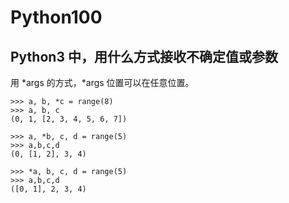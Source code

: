 # Python100



## Python3 中，用什么方式接收不确定值或参数

用 *args 的方式，*args 位置可以在任意位置。

```
>>> a, b, *c = range(8)
>>> a, b, c
(0, 1, [2, 3, 4, 5, 6, 7])
```


```
>>> a, *b, c, d = range(5)
>>> a,b,c,d
(0, [1, 2], 3, 4)
```



```
>>> *a, b, c, d = range(5)
>>> a,b,c,d
([0, 1], 2, 3, 4)
```